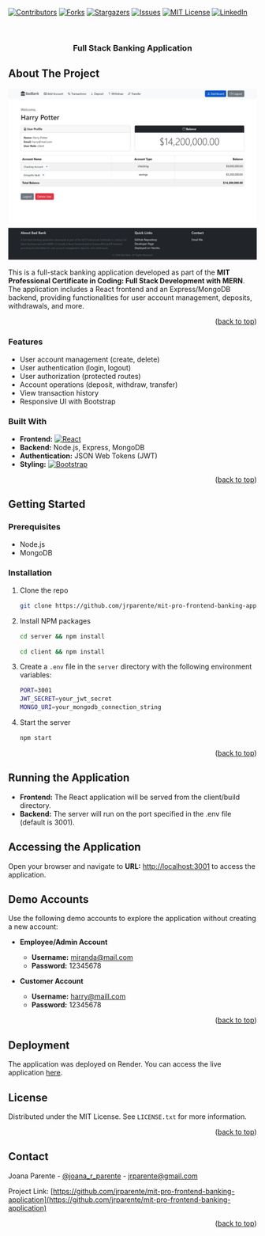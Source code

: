 <a name="readme-top"></a>
[![Contributors][contributors-shield]][contributors-url]
[![Forks][forks-shield]][forks-url]
[![Stargazers][stars-shield]][stars-url]
[![Issues][issues-shield]][issues-url]
[![MIT License][license-shield]][license-url]
[![LinkedIn][linkedin-shield]][linkedin-url]

<!-- PROJECT LOGO -->
<br />
<div align="center">

<h3 align="center">Full Stack Banking Application</h3>
</div>

<!-- ABOUT THE PROJECT -->

## About The Project

![Product Name Screen Shot][product-screenshot]

This is a full-stack banking application developed as part of the **MIT Professional Certificate in Coding: Full Stack Development with MERN**. The application includes a React frontend and an Express/MongoDB backend, providing functionalities for user account management, deposits, withdrawals, and more.

<p align="right">(<a href="#readme-top">back to top</a>)</p>

### Features

- User account management (create, delete)
- User authentication (login, logout)
- User authorization (protected routes)
- Account operations (deposit, withdraw, transfer)
- View transaction history
- Responsive UI with Bootstrap

### Built With

- **Frontend:** [![React][React.js]][React-url]
- **Backend:** Node.js, Express, MongoDB
- **Authentication:** JSON Web Tokens (JWT)
- **Styling:** [![Bootstrap][Bootstrap.com]][Bootstrap-url]

<p align="right">(<a href="#readme-top">back to top</a>)</p>

<!-- GETTING STARTED -->

## Getting Started

### Prerequisites

- Node.js
- MongoDB

### Installation

1. Clone the repo
   ```sh
   git clone https://github.com/jrparente/mit-pro-frontend-banking-application.git
   ```
2. Install NPM packages
   ```sh
   cd server && npm install
   ```
   ```sh
   cd client && npm install
   ```
3. Create a `.env` file in the `server` directory with the following environment variables:
   ```sh
   PORT=3001
   JWT_SECRET=your_jwt_secret
   MONGO_URI=your_mongodb_connection_string
   ```
4. Start the server
   ```sh
   npm start
   ```

<p align="right">(<a href="#readme-top">back to top</a>)</p>

## Running the Application

- **Frontend:** The React application will be served from the client/build directory.
- **Backend:** The server will run on the port specified in the .env file (default is 3001).

## Accessing the Application

Open your browser and navigate to **URL:** [http://localhost:3001](http://localhost:3001) to access the application.

## Demo Accounts

Use the following demo accounts to explore the application without creating a new account:

- **Employee/Admin Account**

  - **Username:** miranda@mail.com
  - **Password:** 12345678

- **Customer Account**
  - **Username:** harry@maill.com
  - **Password:** 12345678

<p align="right">(<a href="#readme-top">back to top</a>)</p>

<!--Deployment -->

## Deployment

The application was deployed on Render. You can access the live application [here](https://mit-pro-banking-application.onrender.com/).

<!-- LICENSE -->

## License

Distributed under the MIT License. See `LICENSE.txt` for more information.

<p align="right">(<a href="#readme-top">back to top</a>)</p>

<!-- CONTACT -->

## Contact

Joana Parente - [@joana_r_parente](https://twitter.com/joana_r_parente) - jrparente@gmail.com

Project Link: [https://github.com/jrparente/mit-pro-frontend-banking-application](https://github.com/jrparente/mit-pro-frontend-banking-application)

<p align="right">(<a href="#readme-top">back to top</a>)</p>

<!-- MARKDOWN LINKS & IMAGES -->
<!-- https://www.markdownguide.org/basic-syntax/#reference-style-links -->

[contributors-shield]: https://img.shields.io/github/contributors/jrparente/mit-pro-frontend-banking-application.svg?style=for-the-badge
[contributors-url]: https://github.com/jrparente/mit-pro-frontend-banking-application/graphs/contributors
[forks-shield]: https://img.shields.io/github/forks/jrparente/mit-pro-frontend-banking-application.svg?style=for-the-badge
[forks-url]: https://github.com/jrparente/mit-pro-frontend-banking-application/network/members
[stars-shield]: https://img.shields.io/github/stars/jrparente/mit-pro-frontend-banking-application.svg?style=for-the-badge
[stars-url]: https://github.com/jrparente/mit-pro-frontend-banking-application/stargazers
[issues-shield]: https://img.shields.io/github/issues/jrparente/mit-pro-frontend-banking-application.svg?style=for-the-badge
[issues-url]: https://github.com/jrparente/mit-pro-frontend-banking-application/issues
[license-shield]: https://img.shields.io/github/license/jrparente/mit-pro-frontend-banking-application.svg?style=for-the-badge
[license-url]: https://github.com/jrparente/mit-pro-frontend-banking-application/blob/master/LICENSE.txt
[linkedin-shield]: https://img.shields.io/badge/-LinkedIn-black.svg?style=for-the-badge&logo=linkedin&colorB=555
[linkedin-url]: https://linkedin.com/in/joanaparente
[product-screenshot]: client/public/images/screenshot.png
[React.js]: https://img.shields.io/badge/React-20232A?style=for-the-badge&logo=react&logoColor=61DAFB
[React-url]: https://reactjs.org/
[Bootstrap.com]: https://img.shields.io/badge/Bootstrap-563D7C?style=for-the-badge&logo=bootstrap&logoColor=white
[Bootstrap-url]: https://getbootstrap.com
